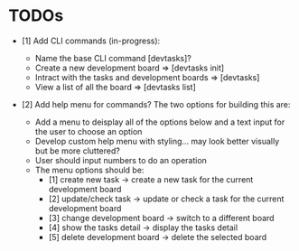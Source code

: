 # TODOs
- [1] Add CLI commands (in-progress):
    * Name the base CLI command [devtasks]?
    - Create a new development board => [devtasks init]
    - Intract with the tasks and development boards => [devtasks]
    - View a list of all the board => [devtasks list]

- [2] Add help menu for commands? The two options for building this are:
    * Add a menu to deisplay all of the options below and a text input for the user to choose an option
    - Develop custom help menu with styling... may look better visually but be more cluttered?
    - User should input numbers to do an operation
    - The menu options should be:
        * [1] create new task -> create a new task for the current development board
        * [2] update/check task -> update or check a task for the current development board
        * [3] change development board -> switch to a different board
        * [4] show the tasks detail -> display the tasks detail
        * [5] delete development board -> delete the selected board
